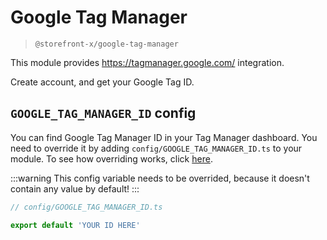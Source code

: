 # Google Tag Manager

> `@storefront-x/google-tag-manager`

This module provides https://tagmanager.google.com/ integration.

Create account, and get your Google Tag ID.

## `GOOGLE_TAG_MANAGER_ID` config

You can find Google Tag Manager ID in your Tag Manager dashboard. You need to override it by adding `config/GOOGLE_TAG_MANAGER_ID.ts` to your module. To see how overriding works, click [here](/getting-started/how-it-works.html#overriding).

:::warning
This config variable needs to be overrided, because it doesn't contain any value by default!
:::

```ts
// config/GOOGLE_TAG_MANAGER_ID.ts

export default 'YOUR ID HERE'
```
